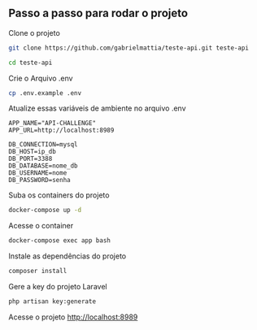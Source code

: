 ## Passo a passo para rodar o projeto
Clone o projeto
```sh
git clone https://github.com/gabrielmattia/teste-api.git teste-api
```
```sh
cd teste-api
```


Crie o Arquivo .env
```sh
cp .env.example .env
```


Atualize essas variáveis de ambiente no arquivo .env
```dosini
APP_NAME="API-CHALLENGE"
APP_URL=http://localhost:8989

DB_CONNECTION=mysql
DB_HOST=ip_db
DB_PORT=3388
DB_DATABASE=nome_db
DB_USERNAME=nome
DB_PASSWORD=senha
```


Suba os containers do projeto
```sh
docker-compose up -d
```


Acesse o container
```sh
docker-compose exec app bash
```


Instale as dependências do projeto
```sh
composer install
```


Gere a key do projeto Laravel
```sh
php artisan key:generate
```


Acesse o projeto
[http://localhost:8989](http://localhost:8989)